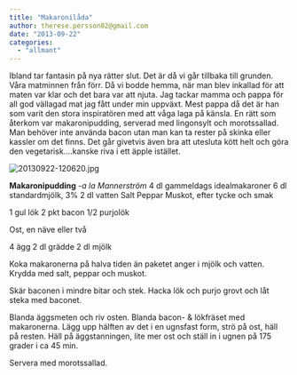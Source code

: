 ```yaml
---
title: "Makaronilåda"
author: therese.persson82@gmail.com
date: "2013-09-22"
categories: 
  - "allmant"
---
```


Ibland tar fantasin på nya rätter slut. Det är då vi går tillbaka till grunden. Våra matminnen från förr. Då vi bodde hemma, när man blev inkallad för att maten var klar och det bara var att njuta. Jag tackar mamma och pappa för all god vällagad mat jag fått under min uppväxt. Mest pappa då det är han som varit den stora inspiratören med att våga laga på känsla. En rätt som återkom var makaronipudding, serverad med lingonsylt och morotssallad. Man behöver inte använda bacon utan man kan ta rester på skinka eller kassler om det finns. Det går givetvis även bra att utesluta kött helt och göra den vegetarisk....kanske riva i ett äpple istället.  
  
![20130922-120620.jpg](/static/img/20130922-120620.jpg)

**Makaronipudding** _\-a la Mannerström_ 4 dl gammeldags idealmakaroner 6 dl standardmjölk, 3% 2 dl vatten Salt Peppar Muskot, efter tycke och smak

1 gul lök 2 pkt bacon 1/2 purjolök

Ost, en näve eller två

4 ägg 2 dl grädde 2 dl mjölk

Koka makaronerna på halva tiden än paketet anger i mjölk och vatten. Krydda med salt, peppar och muskot.

Skär baconen i mindre bitar och stek. Hacka lök och purjo grovt och låt steka med baconet.

Blanda äggsmeten och riv osten. Blanda bacon- & lökfräset med makaronerna. Lägg upp hälften av det i en ugnsfast form, strö på ost, häll på resten. Häll på äggstanningen, lite mer ost och ställ in i ugnen på 175 grader i ca 45 min.

Servera med morotssallad.
